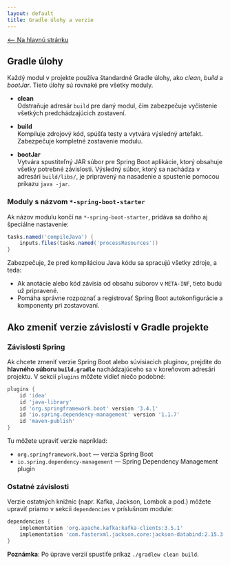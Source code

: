 ```yaml
---
layout: default
title: Gradle úlohy a verzie
---
```


[<-- Na hlavnú stránku](index.md)

## Gradle úlohy

Každý modul v projekte používa štandardné Gradle úlohy, ako *clean*, *build* a *bootJar*. Tieto úlohy sú rovnaké pre všetky moduly.

- **clean**  
  Odstraňuje adresár `build` pre daný modul, čím zabezpečuje vyčistenie všetkých predchádzajúcich zostavení.

- **build**  
  Kompiluje zdrojový kód, spúšťa testy a vytvára výsledný artefakt. Zabezpečuje kompletné zostavenie modulu.

- **bootJar**  
  Vytvára spustiteľný JAR súbor pre Spring Boot aplikácie, ktorý obsahuje všetky potrebné závislosti. Výsledný súbor, ktorý sa nachádza v adresári `build/libs/`, je pripravený na nasadenie a spustenie pomocou príkazu `java -jar`.
### Moduly s názvom `*-spring-boot-starter`
Ak názov modulu končí na `*-spring-boot-starter`, pridáva sa doňho aj špeciálne nastavenie:
```groovy
tasks.named('compileJava') {
    inputs.files(tasks.named('processResources'))
}
```
Zabezpečuje, že pred kompiláciou Java kódu sa spracujú všetky zdroje, a teda:
  * Ak anotácie alebo kód závisia od obsahu súborov v `META-INF`, tieto budú už pripravené.
  * Pomáha správne rozpoznať a registrovať Spring Boot autokonfigurácie a komponenty pri zostavovaní.

## Ako zmeniť verzie závislostí v Gradle projekte

### Závislosti Spring

Ak chcete zmeniť verzie Spring Boot alebo súvisiacich pluginov, prejdite do **hlavného súboru `build.gradle`** nachádzajúceho sa v koreňovom adresári projektu. V sekcii `plugins` môžete vidieť niečo podobné:

```groovy
plugins {
    id 'idea'
    id 'java-library'
    id 'org.springframework.boot' version '3.4.1'
    id 'io.spring.dependency-management' version '1.1.7'
    id 'maven-publish'
}
```
Tu môžete upraviť verzie napríklad:

  * `org.springframework.boot` — verzia Spring Boot
  * `io.spring.dependency-management` — Spring Dependency Management plugin

### Ostatné závislosti
Verzie ostatných knižníc (napr. Kafka, Jackson, Lombok a pod.) môžete upraviť priamo v sekcii `dependencies` v príslušnom module:
```groovy
dependencies {
    implementation 'org.apache.kafka:kafka-clients:3.5.1'
    implementation 'com.fasterxml.jackson.core:jackson-databind:2.15.3'
}
```

**Poznámka**: Po úprave verzií spustiťe príkaz `./gradlew clean build`.